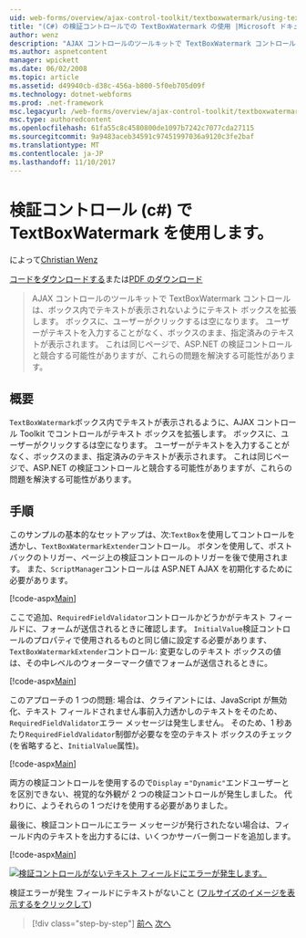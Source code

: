 ```yaml
---
uid: web-forms/overview/ajax-control-toolkit/textboxwatermark/using-textboxwatermark-with-validation-controls-cs
title: "(C#) の検証コントロールでの TextBoxWatermark の使用 |Microsoft ドキュメント"
author: wenz
description: "AJAX コントロールのツールキットで TextBoxWatermark コントロールは、ボックス内でテキストが表示されないようにテキスト ボックスを拡張します。 ボックスに、ユーザーがクリックしたときに."
ms.author: aspnetcontent
manager: wpickett
ms.date: 06/02/2008
ms.topic: article
ms.assetid: d49940cb-d38c-456a-b800-5f0eb705d09f
ms.technology: dotnet-webforms
ms.prod: .net-framework
msc.legacyurl: /web-forms/overview/ajax-control-toolkit/textboxwatermark/using-textboxwatermark-with-validation-controls-cs
msc.type: authoredcontent
ms.openlocfilehash: 61fa55c8c4580800de1097b7242c7077cda27115
ms.sourcegitcommit: 9a9483aceb34591c97451997036a9120c3fe2baf
ms.translationtype: MT
ms.contentlocale: ja-JP
ms.lasthandoff: 11/10/2017
---
```

<a name="using-textboxwatermark-with-validation-controls-c"></a>検証コントロール (c#) で TextBoxWatermark を使用します。
====================
によって[Christian Wenz](https://github.com/wenz)

[コードをダウンロードする](http://download.microsoft.com/download/9/3/f/93f8daea-bebd-4821-833b-95205389c7d0/TextBoxWatermark2.cs.zip)または[PDF のダウンロード](http://download.microsoft.com/download/b/6/a/b6ae89ee-df69-4c87-9bfb-ad1eb2b23373/textboxwatermark2CS.pdf)

> AJAX コントロールのツールキットで TextBoxWatermark コントロールは、ボックス内でテキストが表示されないようにテキスト ボックスを拡張します。 ボックスに、ユーザーがクリックするは空になります。 ユーザーがテキストを入力することがなく、ボックスのまま、指定済みのテキストが表示されます。 これは同じページで、ASP.NET の検証コントロールと競合する可能性がありますが、これらの問題を解決する可能性があります。


## <a name="overview"></a>概要

`TextBoxWatermark`ボックス内でテキストが表示されるように、AJAX コントロール Toolkit でコントロールがテキスト ボックスを拡張します。 ボックスに、ユーザーがクリックするは空になります。 ユーザーがテキストを入力することがなく、ボックスのまま、指定済みのテキストが表示されます。 これは同じページで、ASP.NET の検証コントロールと競合する可能性がありますが、これらの問題を解決する可能性があります。

## <a name="steps"></a>手順

このサンプルの基本的なセットアップは、次:`TextBox`を使用してコントロールを透かし、`TextBoxWatermarkExtender`コントロール。 ボタンを使用して、ポストバックのトリガー、ページ上の検証コントロールのトリガーを後で使用されます。 また、`ScriptManager`コントロールは ASP.NET AJAX を初期化するために必要があります。

[!code-aspx[Main](using-textboxwatermark-with-validation-controls-cs/samples/sample1.aspx)]

ここで追加、`RequiredFieldValidator`コントロールかどうかがテキスト フィールドに、フォームが送信されるときに確認します。 `InitialValue`検証コントロールのプロパティで使用されるものと同じ値に設定する必要があります、`TextBoxWatermarkExtender`コントロール: 変更なしのテキスト ボックスの値は、その中レベルのウォーターマーク値でフォームが送信されるときに。

[!code-aspx[Main](using-textboxwatermark-with-validation-controls-cs/samples/sample2.aspx)]

このアプローチの 1 つの問題: 場合は、クライアントには、JavaScript が無効化、テキスト フィールドされません事前入力透かしのテキストをそのため、`RequiredFieldValidator`エラー メッセージは発生しません。 そのため、1 秒あたり`RequiredFieldValidator`制御が必要なを空のテキスト ボックスのチェック (を省略すると、`InitialValue`属性)。

[!code-aspx[Main](using-textboxwatermark-with-validation-controls-cs/samples/sample3.aspx)]

両方の検証コントロールを使用するので`Display` =`"Dynamic"`エンドユーザーとを区別できない、視覚的な外観が 2 つの検証コントロールが発生しました。 代わりに、ようそれらの 1 つだけを使用する必要がありました。

最後に、検証コントロールにエラー メッセージが発行されたない場合は、フィールド内のテキストを出力するには、いくつかサーバー側コードを追加します。

[!code-aspx[Main](using-textboxwatermark-with-validation-controls-cs/samples/sample4.aspx)]


[![検証コントロールがないテキスト フィールドにエラーが発生します。](using-textboxwatermark-with-validation-controls-cs/_static/image2.png)](using-textboxwatermark-with-validation-controls-cs/_static/image1.png)

検証エラーが発生 フィールドにテキストがないこと ([フルサイズのイメージを表示するをクリックして](using-textboxwatermark-with-validation-controls-cs/_static/image3.png))

>[!div class="step-by-step"]
[前へ](using-textboxwatermark-in-a-formview-cs.md)
[次へ](using-textboxwatermark-in-a-formview-vb.md)
